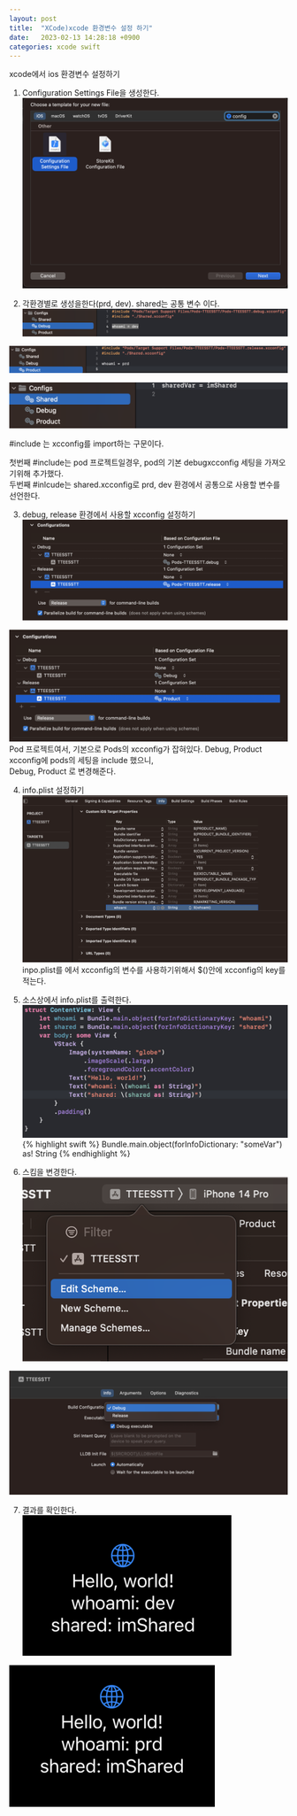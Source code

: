 ```yaml
---
layout: post
title:  "XCode)xcode 환경변수 설정 하기"
date:   2023-02-13 14:28:18 +0900
categories: xcode swift
---
```

xcode에서 ios 환경변수 설정하기

1)  Configuration Settings File을 생성한다.
![xcconfig생성](/assets/images/xcode%ED%99%98%EA%B2%BD%EB%B3%80%EC%88%98/newfile_xcconfig.png)

2) 각환경별로 생성을한다(prd, dev). shared는  공통 변수 이다.
![dev](/assets/images/xcode%ED%99%98%EA%B2%BD%EB%B3%80%EC%88%98/xcconfig_debugfile.png)

![prd](/assets/images/xcode%ED%99%98%EA%B2%BD%EB%B3%80%EC%88%98/xcconfig_productfile.png)  

![shared](/assets/images/xcode%ED%99%98%EA%B2%BD%EB%B3%80%EC%88%98/xcconfig_sharedfile.png)

#include 는 xcconfig를 import하는 구문이다.

첫번째 #include는 pod 프로젝트일경우, pod의 기본 debugxcconfig 세팅을 가져오기위해 추가했다.  
두번째 #inlcude는 shared.xcconfig로 prd, dev 환경에서 공통으로 사용할 변수를 선언한다.


3) debug, release 환경에서 사용할 xcconfig 설정하기 
![before](/assets/images/xcode%ED%99%98%EA%B2%BD%EB%B3%80%EC%88%98/xcode_config_before_set.png)

![after](/assets/images/xcode%ED%99%98%EA%B2%BD%EB%B3%80%EC%88%98/xcode_config_after_set.png)
Pod 프로젝트여서, 기본으로 Pods의 xcconfig가 잡혀있다.
Debug, Product xcconfig에 pods의 세팅을 include 했으니,  
Debug, Product 로 변경해준다.

4) info.plist 설정하기
![setInfoPlist](/assets/images/xcode%ED%99%98%EA%B2%BD%EB%B3%80%EC%88%98/xcode_set_info.plist.png)
inpo.plist를 에서 xcconfig의 변수를 사용하기위해서 $()안에 xcconfig의 key를 적는다.

5) 소스상에서 info.plist를 출력한다.
![source](/assets/images/xcode%ED%99%98%EA%B2%BD%EB%B3%80%EC%88%98/source.png)
{% highlight swift %}
Bundle.main.object(forInfoDictionary: "someVar") as! String
{% endhighlight %}

  
6) 스킴을 변경한다.
![editScheme](/assets/images/xcode%ED%99%98%EA%B2%BD%EB%B3%80%EC%88%98/xcode_edit_schme.png)

![selectScheme](/assets/images/xcode%ED%99%98%EA%B2%BD%EB%B3%80%EC%88%98/xcode_select_schme.png)


7) 결과를 확인한다.  
![dev_result](/assets/images/xcode%ED%99%98%EA%B2%BD%EB%B3%80%EC%88%98/dev_profile.png)

![prd_result](/assets/images/xcode%ED%99%98%EA%B2%BD%EB%B3%80%EC%88%98/prd_profile.png)